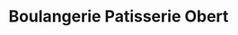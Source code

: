 ---
title: "Boulangerie Patisserie Obert"
url: /ittenheim/boulangerie-patisserie-obert/
shop: boulangerie
---